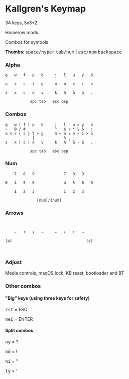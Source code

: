 # Kallgren's Keymap

34 keys, 5x3+2

Homerow mods

Combos for symbols

**Thumbs**: <kbd>space/hyper</kbd> <kbd>tab/num</kbd> | <kbd>esc/num</kbd> <kbd>backspace</kbd>

### Alpha
```
q   w   f   p   b     j   l   u   y   ö
                                       
a   r   s   t   g     m   n   e   i   o
                                       
z   x   c   d   v     k   h   å   ä   .
                                       
           spc tab   esc bsp           
```

### Combos
```
q   w ( f ) p   b     j   l ` u = y   ö
~   @ / #   _         ^   $ ↑ * \ &   :
a < r { s } t + g     m ← n ↓ e → i > o
            |             % ,          
z   x [ c ] d   v     k   h ´ å - ä   .
                                       
           spc tab   esc bsp           
```

### Num
```
    7   8   9             7   8   9    
                                       
0   4   5   6             4   5   6   0
                                       
    1   2   3             1   2   3    
                                       
              [num]/[num]              
```

### Arrows
```
                                       
                                       
    ←   ↑   ↓   →     ←   ↓   ↑   →    
                                       
[a]                                 [a]
                                       
                                       
```

### Adjust

Media controls, macOS lock, KB reset, bootloader and BT

### Other combos
#### "Big" keys (using three keys for safety)

<kbd>r</kbd><kbd>s</kbd><kbd>t</kbd> = ESC

<kbd>n</kbd><kbd>e</kbd><kbd>i</kbd> = ENTER

#### Split combos

<kbd>n</kbd><kbd>y</kbd> = ?

<kbd>n</kbd><kbd>ö</kbd> = !

<kbd>n</kbd><kbd>i</kbd> = "

<kbd>l</kbd><kbd>y</kbd> = '
